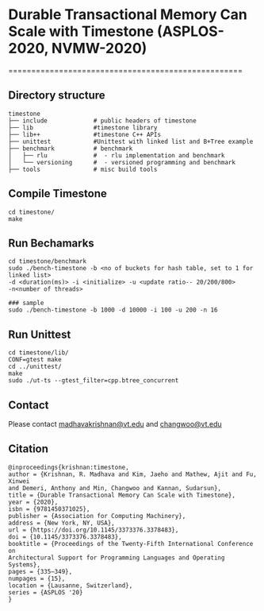 # Durable Transactional Memory Can Scale with Timestone (ASPLOS-2020, NVMW-2020)
===================================================

## Directory structure
```{.sh}
timestone
├── include             # public headers of timestone
├── lib                 #timestone library
├── lib++               #timestone C++ APIs
├── unittest			#Unittest with linked list and B+Tree example
├── benchmark           # benchmark
│   ├── rlu             #  - rlu implementation and benchmark
│   └── versioning      #  - versioned programming and benchmark
├── tools               # misc build tools
```

## Compile Timestone
```{.sh}
cd timestone/
make
```
## Run Bechamarks
```{.sh}
cd timestone/benchmark
sudo ./bench-timestone -b <no of buckets for hash table, set to 1 for linked list>
-d <duration(ms)> -i <initialize> -u <update ratio-- 20/200/800> 
-n<number of threads>

### sample
sudo ./bench-timestone -b 1000 -d 10000 -i 100 -u 200 -n 16
```
## Run Unittest
```{.sh}
cd timestone/lib/
CONF=gtest make
cd ../unittest/
make
sudo ./ut-ts --gtest_filter=cpp.btree_concurrent
```
## Contact 
Please contact madhavakrishnan@vt.edu and changwoo@vt.edu

## Citation
```
@inproceedings{krishnan:timestone,
author = {Krishnan, R. Madhava and Kim, Jaeho and Mathew, Ajit and Fu, Xinwei
and Demeri, Anthony and Min, Changwoo and Kannan, Sudarsun},
title = {Durable Transactional Memory Can Scale with Timestone},
year = {2020},
isbn = {9781450371025},
publisher = {Association for Computing Machinery},
address = {New York, NY, USA},
url = {https://doi.org/10.1145/3373376.3378483},
doi = {10.1145/3373376.3378483},
booktitle = {Proceedings of the Twenty-Fifth International Conference on
Architectural Support for Programming Languages and Operating Systems},
pages = {335–349},
numpages = {15},
location = {Lausanne, Switzerland},
series = {ASPLOS '20}
}
```
